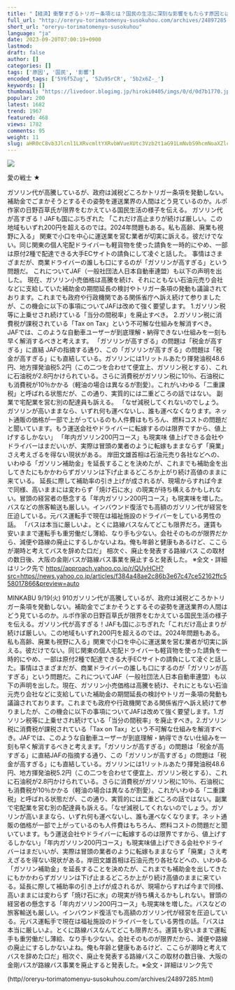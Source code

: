 ```yaml
---
title: "【経済】衝撃すぎるトリガー条項とは？国民の生活に深刻な影響をもたらす原因とは？ "
full_url: "http://oreryu-torimatomenyu-susokuhou.com/archives/24897285.html"
short_url: "oreryu-torimatomenyu-susokuhou"
language: "ja"
date: 2023-09-20T07:00:19+0900
lastmod: 
draft: false
author: []
categories: []
tags: ['原因', '国民', '影響']
encoded_tags: ['5Y6f5Zug', '5Zu95rCR', '5b2x6Z-_']
keywords: []
thumbnail: "https://livedoor.blogimg.jp/hiroki0405/imgs/0/d/0d7b1770.jpg"
popular: 200
latest: 1682
trend: 1967
featured: 468
views: 1782
comments: 95
weight: 11
slug: aHR0cC8vb3Jlcnl1LXRvcmltYXRvbWVueXUtc3Vzb2t1aG91LmNvbS9hcmNoaXZlcy8yNDg5NzI4NS5odG1s
---
```


![](https://livedoor.blogimg.jp/hiroki0405/imgs/0/d/0d7b1770.jpg)

<div><p>愛の戦士 ★ </p> ガソリン代が高騰しているが、政府は減税どころかトリガー条項を発動しない。補助金でごまかそうとするその姿勢を運送業界の人間はどう見ているのか。ルポ作家の日野百草氏が限界をむかえている国民生活の様子を伝える。 ガソリン代が高すぎる！JAFも国にぶちぎれた 「これだけ高止まりが続けば厳しい。この地域もいずれ200円を超えるのでは。2024年問題もある。私も高齢、廃業も視野に入る」 関東で小口を中心に運送業を営む業者が切実に訴える。彼だけでない。同じ関東の個人宅配ドライバーも軽貨物を使った請負を一時的にやめ、一部は原付2種で配達できる大手ECサイトの請負にして凌ぐと話した。 事情はさまざまだが、商業ドライバーの誰しも口にするのが「ガソリンが高すぎる」という問題だ。 これについてJAF（一般社団法人日本自動車連盟）も以下の声明を出した。 現在、ガソリン小売価格は高騰を続け、それにともない石油元売り会社などに支給していた補助金の期間延長の検討やトリガー条項の発動も議論されております。これまでも政府や行政機関である関係省庁へ訴え続けて参りましたが、この機会に以下の事項についてJAFは改めて強く要望します。 1.ガソリン税等に上乗せされ続けている「当分の間税率」を廃止すべき。 2.ガソリン税に消費税が課税されている「Tax on Tax」という不可解な仕組みを解消すべき。 JAFでは、このような自動車ユーザーが到底理解・納得できない仕組みを一刻も早く解消するべきと考えます。 「ガソリンが高すぎる」の問題は「税金が高すぎる」に直結 JAFの指摘する通り、この「ガソリンが高すぎる」の問題は「税金が高すぎる」にも直結している。ガソリンには1リットルあたり揮発油税48.6円、地方揮発油税5.2円（この二つを合わせて便宜上、ガソリン税とする）、これに石油税が2.8円かけられている。さらに消費税がガソリン税に10％、石油税にも消費税が10％かかる（軽油の場合は異なるが割愛）。これがいわゆる「二重課税」と呼ばれる状態だが、この通り、実質的には二重どころの話ではない。 副業で宅配業を営む別の配達員も訴える。 「なぜ減税してくれないのでしょう。ガソリンが高いままなら、いずれ何も運べないし、誰も運べなくなります。ネット通販の価格が一部で上がっているのも人件費はもちろん、燃料コストの問題だと聞いています。もう運送会社やドライバーに転嫁するのは限界ですから、値上げするしかない」 「年内ガソリン200円コース」も現実味 値上げできる会社やドライバーはまだいいが、実際は冒頭の業者のように転嫁もままならず「廃業」さえ考えざるを得ない現状がある。 岸田文雄首相は石油元売り各社などへの、いわゆる「ガソリン補助金」を延長することを決めたが、これまでも補助金を出してきたにもかかわらずガソリンは下げ止まるどころか上がり続け高値のままに来ている。 延長に際して補助率の引き上げが成されるが、現場からすれば今まで同様、高いままには変わらず「焼け石に水」の現実が待ち構えるかもしれない。冒頭の経営者の懸念する「年内ガソリン200円コース」も現実味を増した。 バスなどの旅客輸送も厳しい。インバウンド復活でも高額のガソリン代が経営を圧迫している。元バス運転手で現在は福祉施設のドライバーをしている男性の話。 「バスは本当に厳しいよ。とくに路線バスなんてどこも限界だろ。運賃も安いままで運転手も重労働だし薄給、なり手も少ない。会社そのものが限界だから、減便や路線の廃止にするしかないよね。俺も年齢と健康もあるけど、ここらが潮時と考えてバスを辞めた口だ」 相次ぐ、廃止を発表する路線バス この取材の数日後、大阪の金剛バスが路線バス事業を廃止すると発表した。 ※全文・詳細はリンク先で <a target='_blank' href='https//approach.yahoo.co.jp/r/QUyHCH?src=https//news.yahoo.co.jp/articles/f384a48ae2c86b3e67c47ce52162ffc558017866&preview=auto'>https//approach.yahoo.co.jp/r/QUyHCH?src=https//news.yahoo.co.jp/articles/f384a48ae2c86b3e67c47ce52162ffc558017866&preview=auto</a> <p>MINKABU 9/19(火) 910ガソリン代が高騰しているが、政府は減税どころかトリガー条項を発動しない。補助金でごまかそうとするその姿勢を運送業界の人間はどう見ているのか。ルポ作家の日野百草氏が限界をむかえている国民生活の様子を伝える。ガソリン代が高すぎる！JAFも国にぶちぎれた「これだけ高止まりが続けば厳しい。この地域もいずれ200円を超えるのでは。2024年問題もある。私も高齢、廃業も視野に入る」関東で小口を中心に運送業を営む業者が切実に訴える。彼だけでない。同じ関東の個人宅配ドライバーも軽貨物を使った請負を一時的にやめ、一部は原付2種で配達できる大手ECサイトの請負にして凌ぐと話した。事情はさまざまだが、商業ドライバーの誰しも口にするのが「ガソリンが高すぎる」という問題だ。これについてJAF（一般社団法人日本自動車連盟）も以下の声明を出した。現在、ガソリン小売価格は高騰を続け、それにともない石油元売り会社などに支給していた補助金の期間延長の検討やトリガー条項の発動も議論されております。これまでも政府や行政機関である関係省庁へ訴え続けて参りましたが、この機会に以下の事項についてJAFは改めて強く要望します。1.ガソリン税等に上乗せされ続けている「当分の間税率」を廃止すべき。2.ガソリン税に消費税が課税されている「Tax on Tax」という不可解な仕組みを解消すべき。JAFでは、このような自動車ユーザーが到底理解・納得できない仕組みを一刻も早く解消するべきと考えます。「ガソリンが高すぎる」の問題は「税金が高すぎる」に直結JAFの指摘する通り、この「ガソリンが高すぎる」の問題は「税金が高すぎる」にも直結している。ガソリンには1リットルあたり揮発油税48.6円、地方揮発油税5.2円（この二つを合わせて便宜上、ガソリン税とする）、これに石油税が2.8円かけられている。さらに消費税がガソリン税に10％、石油税にも消費税が10％かかる（軽油の場合は異なるが割愛）。これがいわゆる「二重課税」と呼ばれる状態だが、この通り、実質的には二重どころの話ではない。副業で宅配業を営む別の配達員も訴える。「なぜ減税してくれないのでしょう。ガソリンが高いままなら、いずれ何も運べないし、誰も運べなくなります。ネット通販の価格が一部で上がっているのも人件費はもちろん、燃料コストの問題だと聞いています。もう運送会社やドライバーに転嫁するのは限界ですから、値上げするしかない」「年内ガソリン200円コース」も現実味値上げできる会社やドライバーはまだいいが、実際は冒頭の業者のように転嫁もままならず「廃業」さえ考えざるを得ない現状がある。岸田文雄首相は石油元売り各社などへの、いわゆる「ガソリン補助金」を延長することを決めたが、これまでも補助金を出してきたにもかかわらずガソリンは下げ止まるどころか上がり続け高値のままに来ている。延長に際して補助率の引き上げが成されるが、現場からすれば今まで同様、高いままには変わらず「焼け石に水」の現実が待ち構えるかもしれない。冒頭の経営者の懸念する「年内ガソリン200円コース」も現実味を増した。バスなどの旅客輸送も厳しい。インバウンド復活でも高額のガソリン代が経営を圧迫している。元バス運転手で現在は福祉施設のドライバーをしている男性の話。「バスは本当に厳しいよ。とくに路線バスなんてどこも限界だろ。運賃も安いままで運転手も重労働だし薄給、なり手も少ない。会社そのものが限界だから、減便や路線の廃止にするしかないよね。俺も年齢と健康もあるけど、ここらが潮時と考えてバスを辞めた口だ」相次ぐ、廃止を発表する路線バスこの取材の数日後、大阪の金剛バスが路線バス事業を廃止すると発表した。※全文・詳細はリンク先で</p></div>

(http//oreryu-torimatomenyu-susokuhou.com/archives/24897285.html)
